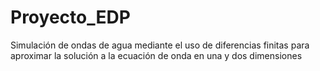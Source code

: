 # Proyecto_EDP
Simulación de ondas de agua mediante el uso de diferencias finitas para aproximar la solución a la ecuación de onda en una y dos dimensiones
